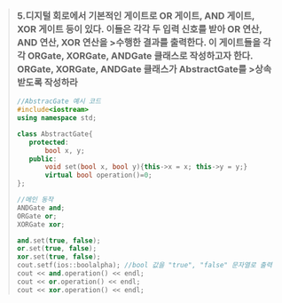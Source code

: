 >### 5.디지털 회로에서 기본적인 게이트로 OR 게이트, AND 게이트, XOR 게이트 등이 있다. 이들은 각각 두 입력 신호를 받아 OR 연산, AND 연산, XOR 연산을 >수행한 결과를 출력한다. 이 게이트들을 각각 ORGate, XORGate, ANDGate 클래스로 작성하고자 한다. ORGate, XORGate, ANDGate 클래스가 AbstractGate를 >상속받도록 작성하라
>
>```C++
>//AbstracGate 예시 코드
>#include<iostream>
>using namespace std;
>
>class AbstractGate{
>    protected:
>        bool x, y;
>    public:
>        void set(bool x, bool y){this->x = x; this->y = y;}
>        virtual bool operation()=0;
>};
>
>//메인 동작
>ANDGate and;
>ORGate or;
>XORGate xor;
>
>and.set(true, false);
>or.set(true, false);
>xor.set(true, false);
>cout.setf(ios::boolalpha); //bool 값을 "true", "false" 문자열로 출력
>cout << and.operation() << endl;
>cout << or.operation() << endl;
>cout << xor.operation() << endl;
>```

